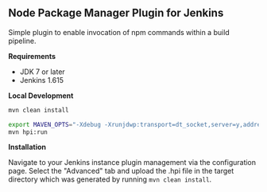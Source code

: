 Node Package Manager Plugin for Jenkins
---

Simple plugin to enable invocation of npm commands within a build pipeline.


__Requirements__
- JDK 7 or later
- Jenkins 1.615

__Local Development__

```bash
mvn clean install

export MAVEN_OPTS="-Xdebug -Xrunjdwp:transport=dt_socket,server=y,address=8000,suspend=n"
mvn hpi:run
```

__Installation__

Navigate to your Jenkins instance plugin management via the configuration page. Select the "Advanced" tab 
and upload the .hpi file in the target directory which was generated by running ```mvn clean install```.
